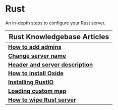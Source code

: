 <style>
.md-typeset h1{
    font-weight: bold;
    color: white;
}
.md-typeset blockquote {
	border-left: 0.2rem solid hsl(22deg 100% 50%);
}
.md-typeset blockquote p strong em{
    color: #FF5F00;
}
thead {
    font-size:  22px;
    text-align: left;
}

tr {
	text-align: left;
}

td {
    text-align: left;
    font-size: 18px

}
</style>

# Rust

An in-depth steps to configure your Rust server.

| **Rust Knowledgebase Articles**                                                                                               |
|-------------------------------------------------------------------------------------------------------------------------------|
| **[How to add admins](adding-admins.md)**                                                                                     |
| **[Change server name](change-server-name.md)**                                                                               |
| **[Header and server description](header-and-server-description.md)**                                                         |
| **[How to install Oxide](install-oxide.md)**                                                                                  |
| **[Installing RustIO](installing-rustio.md)**                                                                                 |
| **[Loading custom map](load-custom-map.md)**                                                                                  |
| **[How to wipe Rust server](rust-wipe.md)**                                                                                   |